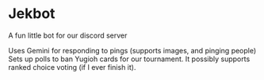 # Jekbot
A fun little bot for our discord server

Uses Gemini for responding to pings (supports images, and pinging people)
Sets up polls to ban Yugioh cards for our tournament.
It possibly supports ranked choice voting (if I ever finish it).
